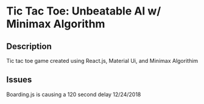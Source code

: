 # Tic Tac Toe: Unbeatable AI w/ Minimax Algorithm

## Description
 
 Tic tac toe game created using React.js, Material Ui, and Minimax Algorithim


 ## Issues
Boarding.js is causing a 120 second delay 12/24/2018



